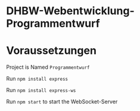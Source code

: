 # DHBW-Webentwicklung-Programmentwurf



# Voraussetzungen

Project is Named `Programmentwurf`

Run `npm install express`

Run `npm install express-ws`

Run `npm start` to start the WebSocket-Server

